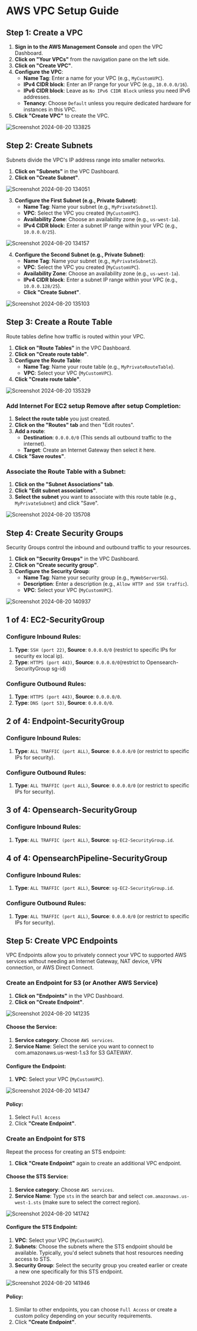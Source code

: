 # AWS VPC Setup Guide

## Step 1: Create a VPC

1. **Sign in to the AWS Management Console** and open the VPC Dashboard.
2. **Click on "Your VPCs"** from the navigation pane on the left side.
3. **Click on "Create VPC"**.
4. **Configure the VPC**:
   - **Name Tag**: Enter a name for your VPC (e.g., `MyCustomVPC`).
   - **IPv4 CIDR block**: Enter an IP range for your VPC (e.g., `10.0.0.0/16`).
   - **IPv6 CIDR block**: Leave as `No IPv6 CIDR Block` unless you need IPv6 addresses.
   - **Tenancy**: Choose `Default` unless you require dedicated hardware for instances in this VPC.
5. **Click "Create VPC"** to create the VPC.

![Screenshot 2024-08-20 133825](https://github.com/user-attachments/assets/17f0fa59-2862-4a8e-9329-3c48ec13e304)


## Step 2: Create Subnets

Subnets divide the VPC's IP address range into smaller networks.

1. **Click on "Subnets"** in the VPC Dashboard.
2. **Click on "Create Subnet"**.

![Screenshot 2024-08-20 134051](https://github.com/user-attachments/assets/efad397e-2162-4288-a1f5-caa493009d91)

3. **Configure the First Subnet (e.g., Private Subnet)**:
   - **Name Tag**: Name your subnet (e.g., `MyPrivateSubnet1`).
   - **VPC**: Select the VPC you created (`MyCustomVPC`).
   - **Availability Zone**: Choose an availability zone (e.g., `us-west-1a`).
   - **IPv4 CIDR block**: Enter a subnet IP range within your VPC (e.g., `10.0.0.0/25`).

![Screenshot 2024-08-20 134157](https://github.com/user-attachments/assets/2f7966e1-90df-45cb-b326-332d11c73926)

4. **Configure the Second Subnet (e.g., Private Subnet)**:
   - **Name Tag**: Name your subnet (e.g., `MyPrivateSubnet2`).
   - **VPC**: Select the VPC you created (`MyCustomVPC`).
   - **Availability Zone**: Choose an availability zone (e.g., `us-west-1a`).
   - **IPv4 CIDR block**: Enter a subnet IP range within your VPC (e.g., `10.0.0.128/25`).
   - **Click "Create Subnet"**.

![Screenshot 2024-08-20 135103](https://github.com/user-attachments/assets/86a050e0-1f75-4f62-824b-70ea6a649c17)

## Step 3: Create a Route Table

Route tables define how traffic is routed within your VPC.

1. **Click on "Route Tables"** in the VPC Dashboard.
2. **Click on "Create route table"**.
3. **Configure the Route Table**:
   - **Name Tag**: Name your route table (e.g., `MyPrivateRouteTable`).
   - **VPC**: Select your VPC (`MyCustomVPC`).
4. **Click "Create route table"**.

![Screenshot 2024-08-20 135329](https://github.com/user-attachments/assets/a674f05a-d47a-4bc4-9b72-ed31e2fb5878)

### Add Internet For EC2 setup Remove after setup Completion:

1. **Select the route table** you just created.
2. **Click on the "Routes" tab** and then "Edit routes".
3. **Add a route**:
   - **Destination**: `0.0.0.0/0` (This sends all outbound traffic to the internet).
   - **Target**: Create an Internet Gateway then select it here.
4. **Click "Save routes"**.

### Associate the Route Table with a Subnet:

1. **Click on the "Subnet Associations" tab**.
2. **Click "Edit subnet associations"**.
3. **Select the subnet** you want to associate with this route table (e.g., `MyPrivateSubnet`) and click "Save".

![Screenshot 2024-08-20 135708](https://github.com/user-attachments/assets/fa5cee5a-0457-4c8c-a5be-f55d5bd77100)

## Step 4: Create Security Groups

Security Groups control the inbound and outbound traffic to your resources.

1. **Click on "Security Groups"** in the VPC Dashboard.
2. **Click on "Create security group"**.
3. **Configure the Security Group**:
   - **Name Tag**: Name your security group (e.g., `MyWebServerSG`).
   - **Description**: Enter a description (e.g., `Allow HTTP and SSH traffic`).
   - **VPC**: Select your VPC (`MyCustomVPC`).

![Screenshot 2024-08-20 140937](https://github.com/user-attachments/assets/233d9892-224d-436b-a12b-000444c1f51f)

## 1 of 4: EC2-SecurityGroup

### Configure Inbound Rules:

1. **Type**: `SSH (port 22)`, **Source**: `0.0.0.0/0` (restrict to specific IPs for security ex local ip).
2. **Type**: `HTTPS (port 443)`, **Source**: `0.0.0.0/0`(restrict to Opensearch-SecurityGroup sg-id)

### Configure Outbound Rules:

1. **Type**: `HTTPS (port 443)`, **Source**: `0.0.0.0/0`.
2. **Type**: `DNS (port 53)`, **Source**: `0.0.0.0/0`.

## 2 of 4: Endpoint-SecurityGroup

### Configure Inbound Rules:

1. **Type**: `ALL TRAFFIC (port ALL)`, **Source**: `0.0.0.0/0` (or restrict to specific IPs for security).

### Configure Outbound Rules:

1. **Type**: `ALL TRAFFIC (port ALL)`, **Source**: `0.0.0.0/0` (or restrict to specific IPs for security).

## 3 of 4: Opensearch-SecurityGroup

### Configure Inbound Rules:

1. **Type**: `ALL TRAFFIC (port ALL)`, **Source**: `sg-EC2-SecurityGroup.id`.

## 4 of 4: OpensearchPipeline-SecurityGroup

### Configure Inbound Rules:

1. **Type**: `ALL TRAFFIC (port ALL)`, **Source**: `sg-EC2-SecurityGroup.id`.

### Configure Outbound Rules:

1. **Type**: `ALL TRAFFIC (port ALL)`, **Source**: `0.0.0.0/0` (or restrict to specific IPs for security).


## Step 5: Create VPC Endpoints

VPC Endpoints allow you to privately connect your VPC to supported AWS services without needing an Internet Gateway, NAT device, VPN connection, or AWS Direct Connect.

### Create an Endpoint for S3 (or Another AWS Service)

1. **Click on "Endpoints"** in the VPC Dashboard.
2. **Click on "Create Endpoint"**.

![Screenshot 2024-08-20 141235](https://github.com/user-attachments/assets/a356e3f9-2561-407a-b3e6-f8846248f5bd)


#### Choose the Service:

1. **Service category**: Choose `AWS services`.
2. **Service Name**: Select the service you want to connect to com.amazonaws.us-west-1.s3 for S3 GATEWAY.

#### Configure the Endpoint:

1. **VPC**: Select your VPC (`MyCustomVPC`).

![Screenshot 2024-08-20 141347](https://github.com/user-attachments/assets/a369ebc0-ab8b-4125-98e9-eb3130a81ab3)

#### Policy:

1. Select `Full Access`
2. Click **"Create Endpoint"**.

### Create an Endpoint for STS

Repeat the process for creating an STS endpoint:

1. **Click "Create Endpoint"** again to create an additional VPC endpoint.

#### Choose the STS Service:

1. **Service category**: Choose `AWS services`.
2. **Service Name**: Type `sts` in the search bar and select `com.amazonaws.us-west-1.sts` (make sure to select the correct region).

![Screenshot 2024-08-20 141742](https://github.com/user-attachments/assets/4f85fcfa-d5a5-45bb-bb6c-76be44652244)

#### Configure the STS Endpoint:

1. **VPC**: Select your VPC (`MyCustomVPC`).
2. **Subnets**: Choose the subnets where the STS endpoint should be available. Typically, you'd select subnets that host resources needing access to STS.
3. **Security Group**: Select the security group you created earlier or create a new one specifically for this STS endpoint.

![Screenshot 2024-08-20 141946](https://github.com/user-attachments/assets/66d60646-a0cf-400e-82a4-c7eb8dfb0a8e)

#### Policy:

1. Similar to other endpoints, you can choose `Full Access` or create a custom policy depending on your security requirements.
2. Click **"Create Endpoint"**.
